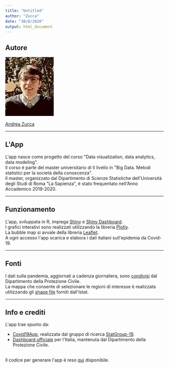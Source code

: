 ```yaml
---
title: "Untitled"
author: "Zucca"
date: "30/8/2020"
output: html_document
---
```


## Autore

![](img/user_andrea.jpg)

[Andrea Zucca](https://www.linkedin.com/in/andrea-zucca-62b6a6174/)
_____________________________________________________________________________________________________________________________________________________
## L'App
L'app nasce come progetto del corso "Data visualization, data analytics, data modeling".<br/>
Il corso è parte del master universitario di II livello in "Big Data. Metodi statistici per la società della conoscenza".<br/>
Il master, organizzato dal Dipartimento di Scienze Statistiche dell'Università degli Studi di Roma "La Sapienza", è stato frequentato nell'Anno Accademico 2019-2020.
_____________________________________________________________________________________________________________________________________________________

## Funzionamento
L'app, sviluppata in R, impiega [Shiny](https://shiny.posit.co/) e [Shiny Dashboard](https://rstudio.github.io/shinydashboard/).<br/>
I grafici interativi sono realizzati utilizzando la libreria [Plotly](https://plotly.com/r/).<br/>
La bubble map si avvale della libreria [Leaflet](https://rstudio.github.io/leaflet/).<br/>
A ogni accesso l'app scarica e elabora i dati italiani sull'epidemia da Covid-19.
_____________________________________________________________________________________________________________________________________________________

## Fonti
I dati sulla pandemia, aggiornati a cadenza giornaliera, sono [condivisi](https://github.com/pcm-dpc/COVID-19) dal Dipartimento della Protezione Civile.<br/>
La mappa che consente di selezionare le regioni di interesse è realizzata utilizzando gli [shape file](https://www.istat.it/it/archivio/222527) forniti dall'Istat.
_____________________________________________________________________________________________________________________________________________________

## Info e crediti
L'app trae spunto da:

* [Covid19App](https://github.com/minmar94/StatGroup19-Covid19App), realizzata dal gruppo di ricerca [StatGroup-19](https://www.uniroma1.it/it/notizia/statgroup-19). 
* [Dashboard ufficiale](https://mappe.protezionecivile.gov.it/it/mappe-e-dashboards-emergenze/dashboards-coronavirus/) per l'Italia, mantenuta dal Dipartimento della Protezione Civile. <br/> <br/>

Il codice per generare l'app è reso [qui](https://github.com/an-zucca/covid-19-dashboard) disponibile.